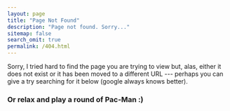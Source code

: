 ```yaml
---
layout: page
title: "Page Not Found"
description: "Page not found. Sorry..."
sitemap: false
search_omit: true
permalink: /404.html
---  
```


Sorry, I tried hard to find the page you are trying to view but, alas, either it does not exist or it has been moved to a different URL --- perhaps you can give a try searching for it below (google always knows better).

<script type="text/javascript">
  var GOOG_FIXURL_LANG = 'en';
  var GOOG_FIXURL_SITE = '{{ site.url }}'
</script>
<script type="text/javascript"
  src="//linkhelp.clients.google.com/tbproxy/lh/wm/fixurl.js">
</script>

### Or relax and play a round of Pac-Man :)
<div id="wpdc_embed_14414502631" class="center" style="display: none">Pac Man</div><head></head><script src="http://www.widgipedia.com/embed/TheDashboard/Pac-Man_24702w-14414502631t-1441450263864i-32768p.js"></script>